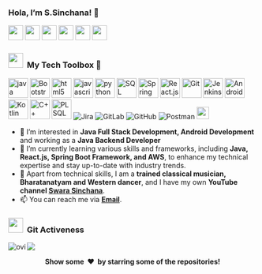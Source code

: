  ### Hola, I’m S.Sinchana! 👋
[<img height="30" src="https://img.shields.io/badge/linkedin-blue.svg?&style=for-the-badge&logo=linkedin&logoColor=white" />][LinkedIn]
[<img height="30" src="https://img.shields.io/badge/GitHub-100000?style=for-the-badge&logo=github&logoColor=white" />][Github]
[<img height="30" src="https://img.shields.io/badge/-Hackerrank-2EC866?style=for-the-badge&logo=HackerRank&logoColor=white" />][Hackerrank]
[<img height="30" src="https://img.shields.io/badge/Gmail-D14836?style=for-the-badge&logo=gmail&logoColor=white" />][Gmail]
[<img height="30" src="https://img.shields.io/badge/YouTube-FF0000?style=for-the-badge&logo=youtube&logoColor=white" />][YouTube]
<img height="30" src="https://komarev.com/ghpvc/?username=Sinchana-Amin&color=blueviolet" />


[gmail]: mailto:sinchana.amin1222@gmail.com
[Linkedin]: https://www.linkedin.com/in/s-sinchana-0611b2192
[Hackerrank]:https://www.hackerrank.com/sinchana_amin121
[Github]:  https://github.io/Sinchana-Amin
[Twitter]: https://twitter.com/SinchanaAmin
[Youtube]:https://www.youtube.com/@swarasinchana7769

<!-- ![alt text](Cover.jpg)-->
### <img src="https://media.giphy.com/media/iY8CRBdQXODJSCERIr/giphy.gif" width="30px">&nbsp; My Tech Toolbox 🧰


<p align="left">
<img src="https://www.vectorlogo.zone/logos/java/java-ar21.svg" alt="java" height="40"/>
<img src="https://www.vectorlogo.zone/logos/getbootstrap/getbootstrap-ar21.svg" alt="Bootstrap" height="40"/>
<img src="https://www.vectorlogo.zone/logos/w3_html5/w3_html5-ar21.svg" alt="html5" height="40"/>
<img src="https://www.vectorlogo.zone/logos/javascript/javascript-ar21.svg" alt="javascript" height="40"/></code> 
<img src="https://www.vectorlogo.zone/logos/python/python-ar21.svg" alt="python" height="40"/>
<img src="https://www.vectorlogo.zone/logos/mysql/mysql-ar21.svg" alt="SQL" height="40"/>
<img src="https://www.vectorlogo.zone/logos/springio/springio-ar21.svg" alt="Spring Boot" height="40"/>
<img src="https://www.vectorlogo.zone/logos/reactjs/reactjs-ar21.svg" alt="React.js" height="40"/>
<img src="https://www.vectorlogo.zone/logos/git-scm/git-scm-ar21.svg" alt="Git" height="40"/>
<img src="https://www.vectorlogo.zone/logos/jenkins/jenkins-ar21.svg" alt="Jenkins" height="40"/>
<img src="https://www.vectorlogo.zone/logos/android/android-ar21.svg" alt="Android" height="40"/>
<img src="https://www.vectorlogo.zone/logos/kotlinlang/kotlinlang-ar21.svg" alt="Kotlin" height="40"/>
<img src="https://cdn.jsdelivr.net/gh/devicons/devicon/icons/cplusplus/cplusplus-original.svg" alt="C++" width="40" height="40"/>  
<img src="https://cdn.jsdelivr.net/gh/devicons/devicon/icons/oracle/oracle-original.svg" alt="PLSQL" width="40" height="40"/>  
<img src="https://img.shields.io/badge/Jira-0052CC?style=for-the-badge&logo=jira&logoColor=white" alt="Jira"/>  
<img src="https://img.shields.io/badge/GitLab-FC6D26?style=for-the-badge&logo=gitlab&logoColor=white" alt="GitLab"/>  
<img src="https://img.shields.io/badge/GitHub-181717?style=for-the-badge&logo=github&logoColor=white" alt="GitHub"/>  
<img src="https://img.shields.io/badge/Postman-FF6C37?style=for-the-badge&logo=postman&logoColor=white" alt="Postman"/>  
<img width="25px" src="https://upload.wikimedia.org/wikipedia/commons/thumb/d/d5/CSS3_logo_and_wordmark.svg/1200px-CSS3_logo_and_wordmark.svg.png" alt="css">
<!--<img src="https://www.vectorlogo.zone/logos/amazon_aws/amazon_aws-ar21.svg" alt="AWS" height="50"/>
<img src="https://www.vectorlogo.zone/logos/google_cloud/google_cloud-ar21.svg" alt="GCP" height="50"/>-->
</p>


- 👀 I’m interested in **Java Full Stack Development, Android Development** and working as a **Java Backend Developer**  
- 🌱 I’m currently learning various skills and frameworks, including **Java, React.js, Spring Boot Framework, and AWS**, to enhance my technical expertise and stay up-to-date with industry trends.  
- 💞️ Apart from technical skills, I am a **trained classical musician, Bharatanatyam and Western dancer**, and I have my own **YouTube channel [Swara Sinchana](https://www.youtube.com/)**.  
- 📫 You can reach me via **[Email](mailto:sinchana.amin1222@gmail.com)**.  

### <img src="https://media.giphy.com/media/iY8CRBdQXODJSCERIr/giphy.gif" width="30px">&nbsp; Git Activeness


<p><img align="left" src="https://github-readme-stats.vercel.app/api/top-langs?username=Sinchana-Amin&show_icons=true&locale=en&layout=compact&theme=chartreuse-dark" alt="ovi" /></p>
<p><img src="https://github-readme-stats.vercel.app/api?username=Sinchana-Amin&&show_icons=true&title_color=bb2acf&text_color=daf7dc&bg_color=151515"></p>

<div align="center">
<b>Show some &nbsp;❤️&nbsp; by starring some of the repositories!</b><br>
 
</div>
